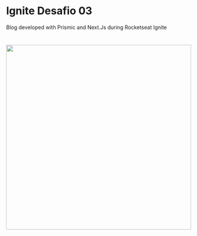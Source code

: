 # Ignite Desafio 03

Blog developed with Prismic and Next.Js during Rocketseat Ignite


#

<img src="https://user-images.githubusercontent.com/24255703/118317186-1dbb2a00-b4ce-11eb-8978-1808980e3ead.png" width=500>
